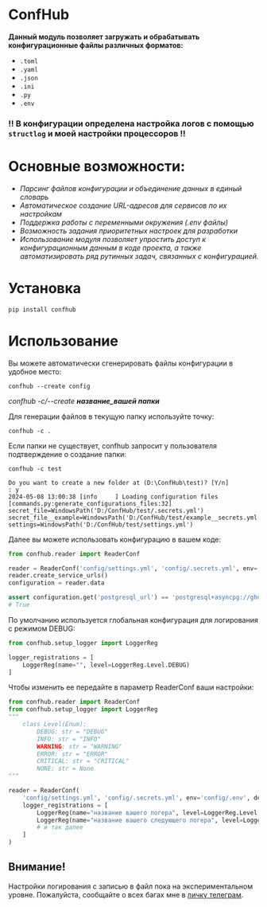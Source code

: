# ConfHub

**Данный модуль позволяет загружать и обрабатывать конфигурационные файлы различных форматов:**
- `.toml`
- `.yaml`
- `.json`
- `.ini`
- `.py`
- `.env`

### !! В конфигурации определена настройка логов с помощью `structlog` и моей настройки процессоров !!

# Основные возможности:

- *Парсинг файлов конфигурации и объединение данных в единый словарь*
- *Автоматическое создание URL-адресов для сервисов по их настройкам*
- *Поддержка работы с переменными окружения (.env файлы)*
- *Возможность задания приоритетных настроек для разработки*
- *Использование модуля позволяет упростить доступ к конфигурационным данным в коде проекта, а также автоматизировать ряд рутинных задач, связанных с конфигурацией.*

# Установка

```console
pip install confhub
```

# Использование

Вы можете автоматически сгенерировать файлы конфигурации в удобное место:

```console
confhub --create config
```

*confhub -c/--create **название_вашей папки***

Для генерации файлов в текущую папку используйте точку:

```console
confhub -c .
```

Если папки не существует, confhub запросит у пользователя подтверждение о создание папки:

```console
confhub -c test

Do you want to create a new folder at (D:\ConfHub\test)? [Y/n]
: y
2024-05-08 13:00:38 [info     ] Loading configuration files    [commands.py:generate_configurations_files:32] secret_file=WindowsPath('D:/ConfHub/test/.secrets.yml') secret_file__example=WindowsPath('D:/ConfHub/test/example__secrets.yml') settings=WindowsPath('D:/ConfHub/test/settings.yml')
```

Далее вы можете использовать конфигурацию в вашем коде:

```python
from confhub.reader import ReaderConf

reader = ReaderConf('config/settings.yml', 'config/.secrets.yml', env='config/.env', dev=True)
reader.create_service_urls()
configuration = reader.data

assert configuration.get('postgresql_url') == 'postgresql+asyncpg://ghost:qwerty@127.0.0.1:5432/database'
# True
```

По умолчанию используется глобальная конфигурация для логирования с режимом DEBUG:

```python
from confhub.setup_logger import LoggerReg

logger_registrations = [
    LoggerReg(name="", level=LoggerReg.Level.DEBUG)
]
```

Чтобы изменить ее передайте в параметр ReaderConf ваши настройки:

```python
from confhub.reader import ReaderConf
from confhub.setup_logger import LoggerReg
"""
    class Level(Enum):
        DEBUG: str = "DEBUG"
        INFO: str = "INFO"
        WARNING: str = "WARNING"
        ERROR: str = "ERROR"
        CRITICAL: str = "CRITICAL"
        NONE: str = None
"""

reader = ReaderConf(
    'config/settings.yml', 'config/.secrets.yml', env='config/.env', dev=True,
    logger_registrations = [
        LoggerReg(name="название вашего логера", level=LoggerReg.Level.INFO),
        LoggerReg(name="название вашего следующего логера", level=LoggerReg.Level.ERROR),
        # и так далее
    ]
)
```

## Внимание!

Настройки логирования с записью в файл пока на экспериментальном уровне. Пожалуйста, сообщайте о всех багах мне в [личку телеграм](https://t.me/morington).
